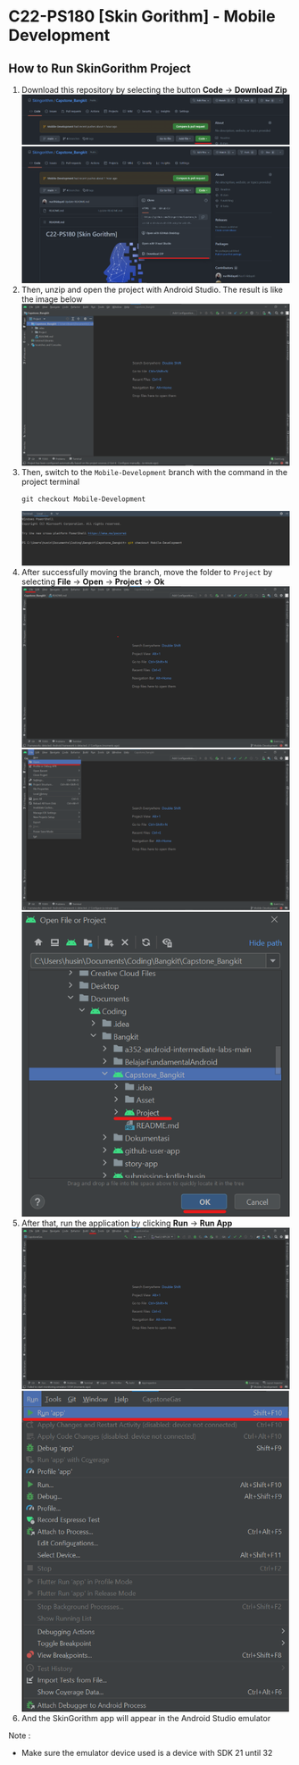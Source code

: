 # C22-PS180 [Skin Gorithm] - Mobile Development

## How to Run SkinGorithm Project

1. Download this repository by selecting the button **Code** -> **Download Zip**
   ![download-1](Asset/download-1.png)
   ![download-2](Asset/download-2.png)
2. Then, unzip and open the project with Android Studio. The result is like the image below
   ![repo-1](Asset/repo-1.png)
3. Then, switch to the `Mobile-Development` branch with the command in the project terminal
   ```
   git checkout Mobile-Development
   ```
   ![repo-2](Asset/repo-2.png)
4. After successfully moving the branch, move the folder to `Project` by selecting **File** -> **Open** -> **Project** -> **Ok**
   ![repo-3](Asset/repo-3.png)
   ![repo-4](Asset/repo-4.png)
   ![repo-5](Asset/repo-5.png)
5. After that, run the application by clicking **Run** -> **Run App**
   ![repo-6](Asset/repo-6.png)
   ![repo-7](Asset/repo-7.png)
6. And the SkinGorithm app will appear in the Android Studio emulator

Note :

- Make sure the emulator device used is a device with SDK 21 until 32
